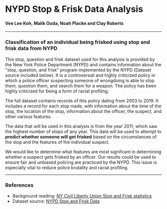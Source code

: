 # NYPD Stop & Frisk Data Analysis 
#### Vee Lee Koh, Malik Ouda, Noah Placke and Clay Roberts 
---
### Classification of an individual being frisked using stop and frisk data from NYPD
This stop, question and frisk dataset used for this analysis is provided by the New York Police Department (NYPD) and contains information about the "stop, question, and frisk" program implemented by the NYPD (Dataset source included below). It is a controversial and highly criticized policy in which a police officer suspecting someone of wrongdoing is able to stop them, question them, and search them for a weapon. The policy has been highly criticized for being a form of racial profiling.

The full dataset contains records of this policy dating from 2003 to 2019. It includes a record for each stop made, with information about the time of the stop, the location of the stop, information about the officer, the suspect, and other various features.

The data that will be used in this analysis is from the year 2011, which saw the highest number of stops of any year. This data will be used to attempt to **predict whether someone will get frisked** based on the circumstances of the stop and the features of the individual suspect.

We would like to determine what features are most signifcant in determining whether a suspect gets frisked by an officer. Our results could be used to ensure fair and unbiased policing are practiced by the NYPD. This issue is especially vital to reduce police brutality and racial profiling.  

---
### References
- Background reading: <a href='https://www.nyclu.org/en/stop-and-frisk-data'> NY Civil Liberty Union Stop and Frisk statistics </a>
- Dataset source: <a href='https://www1.nyc.gov/site/nypd/stats/reports-analysis/stopfrisk.page'> NYPD Stop and Frisk Data </a>
